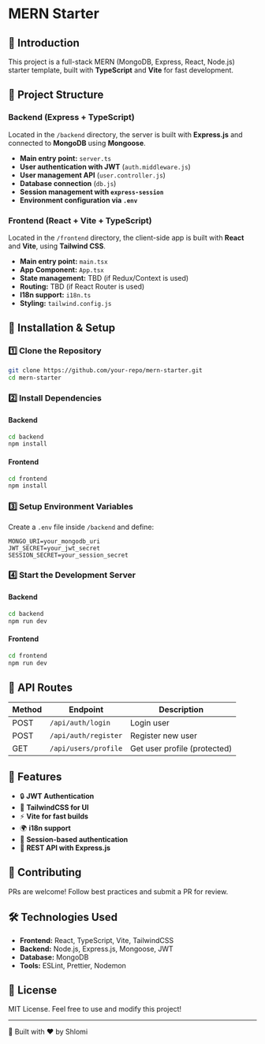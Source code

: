 # MERN Starter

## 🚀 Introduction

This project is a full-stack MERN (MongoDB, Express, React, Node.js) starter template, built with **TypeScript** and **Vite** for fast development.

## 📂 Project Structure

### **Backend (Express + TypeScript)**

Located in the `/backend` directory, the server is built with **Express.js** and connected to **MongoDB** using **Mongoose**.

- **Main entry point:** `server.ts`
- **User authentication with JWT** (`auth.middleware.js`)
- **User management API** (`user.controller.js`)
- **Database connection** (`db.js`)
- **Session management with `express-session`**
- **Environment configuration via `.env`**

### **Frontend (React + Vite + TypeScript)**

Located in the `/frontend` directory, the client-side app is built with **React** and **Vite**, using **Tailwind CSS**.

- **Main entry point:** `main.tsx`
- **App Component:** `App.tsx`
- **State management:** TBD (if Redux/Context is used)
- **Routing:** TBD (if React Router is used)
- **I18n support:** `i18n.ts`
- **Styling:** `tailwind.config.js`

## 🔧 Installation & Setup

### **1️⃣ Clone the Repository**

```sh
git clone https://github.com/your-repo/mern-starter.git
cd mern-starter
```

### **2️⃣ Install Dependencies**

#### **Backend**

```sh
cd backend
npm install
```

#### **Frontend**

```sh
cd frontend
npm install
```

### **3️⃣ Setup Environment Variables**

Create a `.env` file inside `/backend` and define:

```env
MONGO_URI=your_mongodb_uri
JWT_SECRET=your_jwt_secret
SESSION_SECRET=your_session_secret
```

### **4️⃣ Start the Development Server**

#### **Backend**

```sh
cd backend
npm run dev
```

#### **Frontend**

```sh
cd frontend
npm run dev
```

## 📡 API Routes

| Method | Endpoint             | Description                  |
| ------ | -------------------- | ---------------------------- |
| POST   | `/api/auth/login`    | Login user                   |
| POST   | `/api/auth/register` | Register new user            |
| GET    | `/api/users/profile` | Get user profile (protected) |

## 🚀 Features

- 🔒 **JWT Authentication**
- 🎨 **TailwindCSS for UI**
- ⚡ **Vite for fast builds**
- 🌍 **i18n support**
- 🔄 **Session-based authentication**
- 📡 **REST API with Express.js**

## 🤝 Contributing

PRs are welcome! Follow best practices and submit a PR for review.

## 🛠 Technologies Used

- **Frontend:** React, TypeScript, Vite, TailwindCSS
- **Backend:** Node.js, Express.js, Mongoose, JWT
- **Database:** MongoDB
- **Tools:** ESLint, Prettier, Nodemon

## 📜 License

MIT License. Feel free to use and modify this project!

---

🚀 Built with ❤️ by Shlomi
